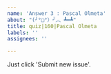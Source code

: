 ```yaml
---
name: 'Answer 3 : Pascal Olmeta'
about: "(╯°□°）╯︵ ┻━┻"
title: quiz|160|Pascal Olmeta
labels: ''
assignees: ''

---
```


Just click 'Submit new issue'.
